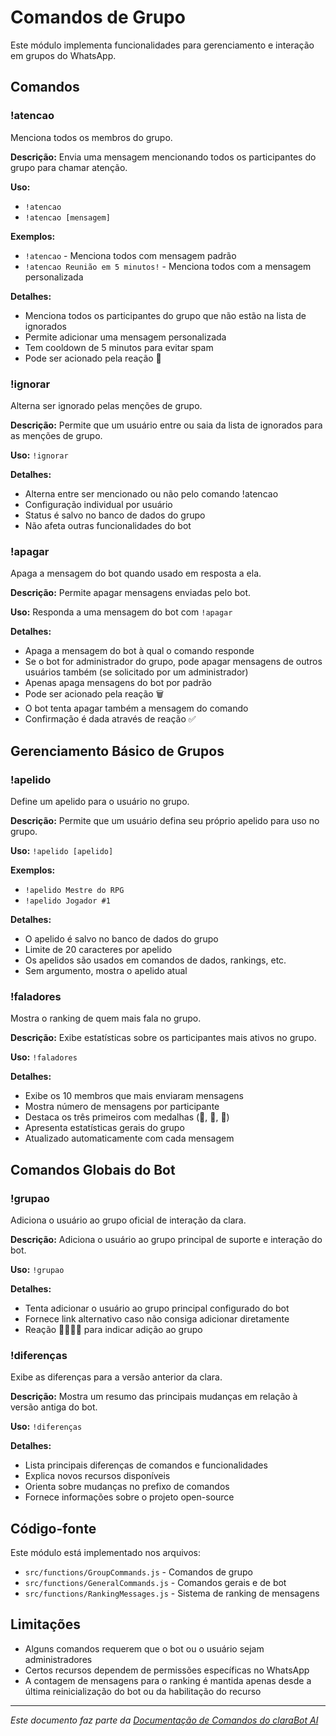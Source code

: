 # Comandos de Grupo

Este módulo implementa funcionalidades para gerenciamento e interação em grupos do WhatsApp.

## Comandos

### !atencao

Menciona todos os membros do grupo.

**Descrição:** Envia uma mensagem mencionando todos os participantes do grupo para chamar atenção.

**Uso:** 
- `!atencao`
- `!atencao [mensagem]`

**Exemplos:**
- `!atencao` - Menciona todos com mensagem padrão
- `!atencao Reunião em 5 minutos!` - Menciona todos com a mensagem personalizada

**Detalhes:**
- Menciona todos os participantes do grupo que não estão na lista de ignorados
- Permite adicionar uma mensagem personalizada
- Tem cooldown de 5 minutos para evitar spam
- Pode ser acionado pela reação 📢

### !ignorar

Alterna ser ignorado pelas menções de grupo.

**Descrição:** Permite que um usuário entre ou saia da lista de ignorados para as menções de grupo.

**Uso:** `!ignorar`

**Detalhes:**
- Alterna entre ser mencionado ou não pelo comando !atencao
- Configuração individual por usuário
- Status é salvo no banco de dados do grupo
- Não afeta outras funcionalidades do bot

### !apagar

Apaga a mensagem do bot quando usado em resposta a ela.

**Descrição:** Permite apagar mensagens enviadas pelo bot.

**Uso:** Responda a uma mensagem do bot com `!apagar`

**Detalhes:**
- Apaga a mensagem do bot à qual o comando responde
- Se o bot for administrador do grupo, pode apagar mensagens de outros usuários também (se solicitado por um administrador)
- Apenas apaga mensagens do bot por padrão
- Pode ser acionado pela reação 🗑️
- O bot tenta apagar também a mensagem do comando
- Confirmação é dada através de reação ✅

## Gerenciamento Básico de Grupos

### !apelido

Define um apelido para o usuário no grupo.

**Descrição:** Permite que um usuário defina seu próprio apelido para uso no grupo.

**Uso:** `!apelido [apelido]`

**Exemplos:**
- `!apelido Mestre do RPG`
- `!apelido Jogador #1`

**Detalhes:**
- O apelido é salvo no banco de dados do grupo
- Limite de 20 caracteres por apelido
- Os apelidos são usados em comandos de dados, rankings, etc.
- Sem argumento, mostra o apelido atual

### !faladores

Mostra o ranking de quem mais fala no grupo.

**Descrição:** Exibe estatísticas sobre os participantes mais ativos no grupo.

**Uso:** `!faladores`

**Detalhes:**
- Exibe os 10 membros que mais enviaram mensagens
- Mostra número de mensagens por participante
- Destaca os três primeiros com medalhas (🥇, 🥈, 🥉)
- Apresenta estatísticas gerais do grupo
- Atualizado automaticamente com cada mensagem

## Comandos Globais do Bot

### !grupao

Adiciona o usuário ao grupo oficial de interação da clara.

**Descrição:** Adiciona o usuário ao grupo principal de suporte e interação do bot.

**Uso:** `!grupao`

**Detalhes:**
- Tenta adicionar o usuário ao grupo principal configurado do bot
- Fornece link alternativo caso não consiga adicionar diretamente
- Reação 👨‍👨‍👧‍👦 para indicar adição ao grupo

### !diferenças

Exibe as diferenças para a versão anterior da clara.

**Descrição:** Mostra um resumo das principais mudanças em relação à versão antiga do bot.

**Uso:** `!diferenças`

**Detalhes:**
- Lista principais diferenças de comandos e funcionalidades
- Explica novos recursos disponíveis
- Orienta sobre mudanças no prefixo de comandos
- Fornece informações sobre o projeto open-source

## Código-fonte

Este módulo está implementado nos arquivos:
- `src/functions/GroupCommands.js` - Comandos de grupo
- `src/functions/GeneralCommands.js` - Comandos gerais e de bot
- `src/functions/RankingMessages.js` - Sistema de ranking de mensagens

## Limitações

- Alguns comandos requerem que o bot ou o usuário sejam administradores
- Certos recursos dependem de permissões específicas no WhatsApp
- A contagem de mensagens para o ranking é mantida apenas desde a última reinicialização do bot ou da habilitação do recurso

---

*Este documento faz parte da [Documentação de Comandos do claraBot AI](README.md#documentação-dos-comandos)*